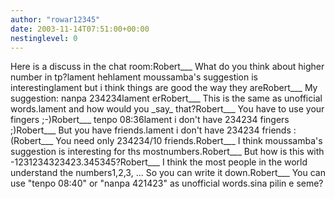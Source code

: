 ```yaml
---
author: "rowar12345"
date: 2003-11-14T07:51:00+00:00
nestinglevel: 0
---
```

Here is a discuss in the chat room:Robert\_\_\_ What do you think about higher number in tp?lament hehlament moussamba's suggestion is interestinglament but i think things are good the way they areRobert\_\_\_ My suggestion: nanpa 234234lament erRobert\_\_\_ This is the same as unofficial words.lament and how would you \_say\_ that?Robert\_\_\_ You have to use your fingers ;-)Robert\_\_\_ tenpo 08:36lament i don't have 234234 fingers ;)Robert\_\_\_ But you have friends.lament i don't have 234234 friends :(Robert\_\_\_ You need only 234234/10 friends.Robert\_\_\_ I think moussamba's suggestion is interesting for ths mostnumbers.Robert\_\_\_ But how is this with -1231234323423.345345?Robert\_\_\_ I think the most people in the world understand the numbers1,2,3, ... So you can write it down.Robert\_\_\_ You can use "tenpo 08:40" or "nanpa 421423" as unofficial words.sina pilin e seme?